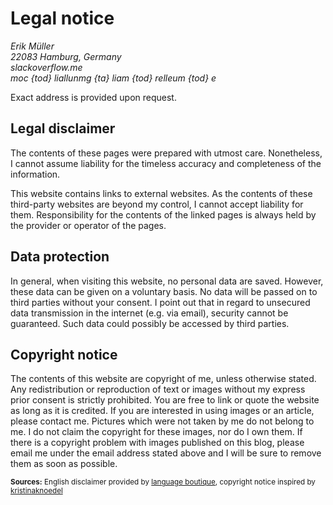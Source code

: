 # Legal notice

<address>
  Erik Müller<br />
  22083 Hamburg, Germany<br />
  slackoverflow.me</br>
  <span class="baffle">moc {tod} lia<i>llun</i>mg {ta} liam {tod} relleum {tod} e</span>
</address>

Exact address is provided upon request.

## Legal disclaimer

The contents of these pages were prepared with utmost care. Nonetheless, I cannot assume liability for the timeless accuracy and completeness of the information.

This website contains links to external websites. As the contents of these third-party websites are beyond my control, I cannot accept liability for them. Responsibility for the contents of the linked pages is always held by the provider or operator of the pages.

## Data protection

In general, when visiting this website, no personal data are saved. However, these data can be given on a voluntary basis. No data will be passed on to third parties without your consent. I point out that in regard to unsecured data transmission in the internet (e.g. via email), security cannot be guaranteed. Such data could possibIy be accessed by third parties.

## Copyright notice

The contents of this website are copyright of me, unless otherwise stated. Any redistribution or reproduction of text or images without my express prior consent is strictly prohibited. You are free to link or quote the website as long as it is credited. If you are interested in using images or an article, please contact me. Pictures which were not taken by me do not belong to me. I do not claim the copyright for these images, nor do I own them. If there is a copyright problem with images published on this blog, please email me under the email address stated above and I will be sure to remove them as soon as possible.

<small>
  <b>Sources:</b> English disclaimer provided by <a href="https://language-boutique.de/home.html">language boutique</a>, copyright notice inspired by <a href="https://www.kristinaknoedel.com/">kristinaknoedel</a>
</small>
